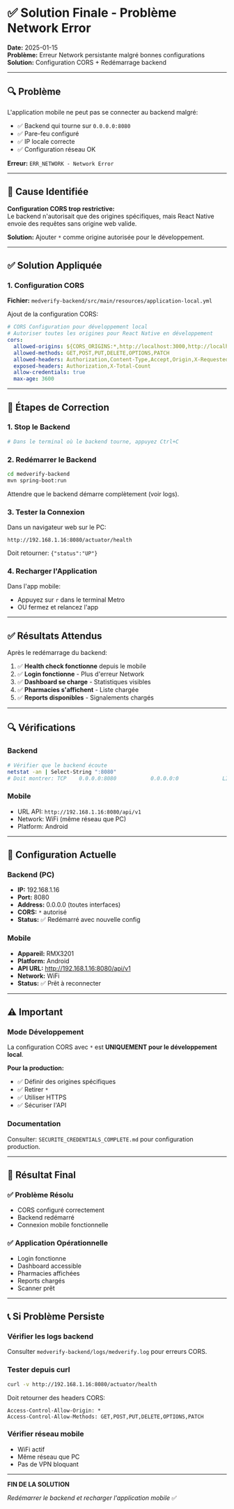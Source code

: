 # ✅ Solution Finale - Problème Network Error

**Date:** 2025-01-15  
**Problème:** Erreur Network persistante malgré bonnes configurations  
**Solution:** Configuration CORS + Redémarrage backend

---

## 🔍 Problème

L'application mobile ne peut pas se connecter au backend malgré:
- ✅ Backend qui tourne sur `0.0.0.0:8080`
- ✅ Pare-feu configuré
- ✅ IP locale correcte
- ✅ Configuration réseau OK

**Erreur:** `ERR_NETWORK - Network Error`

---

## 🎯 Cause Identifiée

**Configuration CORS trop restrictive:**  
Le backend n'autorisait que des origines spécifiques, mais React Native envoie des requêtes sans origine web valide.

**Solution:** Ajouter `*` comme origine autorisée pour le développement.

---

## ✅ Solution Appliquée

### 1. Configuration CORS

**Fichier:** `medverify-backend/src/main/resources/application-local.yml`

Ajout de la configuration CORS:
```yaml
# CORS Configuration pour développement local
# Autoriser toutes les origines pour React Native en développement
cors:
  allowed-origins: ${CORS_ORIGINS:*,http://localhost:3000,http://localhost:19006,http://192.168.1.16:8080,http://10.0.2.2:8080}
  allowed-methods: GET,POST,PUT,DELETE,OPTIONS,PATCH
  allowed-headers: Authorization,Content-Type,Accept,Origin,X-Requested-With
  exposed-headers: Authorization,X-Total-Count
  allow-credentials: true
  max-age: 3600
```

---

## 🚀 Étapes de Correction

### 1. Stop le Backend
```bash
# Dans le terminal où le backend tourne, appuyez Ctrl+C
```

### 2. Redémarrer le Backend
```bash
cd medverify-backend
mvn spring-boot:run
```

Attendre que le backend démarre complètement (voir logs).

### 3. Tester la Connexion

Dans un navigateur web sur le PC:
```
http://192.168.1.16:8080/actuator/health
```

Doit retourner: `{"status":"UP"}`

### 4. Recharger l'Application

Dans l'app mobile:
- Appuyez sur `r` dans le terminal Metro
- OU fermez et relancez l'app

---

## ✅ Résultats Attendus

Après le redémarrage du backend:

1. ✅ **Health check fonctionne** depuis le mobile
2. ✅ **Login fonctionne** - Plus d'erreur Network
3. ✅ **Dashboard se charge** - Statistiques visibles
4. ✅ **Pharmacies s'affichent** - Liste chargée
5. ✅ **Reports disponibles** - Signalements chargés

---

## 🔍 Vérifications

### Backend
```bash
# Vérifier que le backend écoute
netstat -an | Select-String ":8080"
# Doit montrer: TCP    0.0.0.0:8080           0.0.0.0:0              LISTENING
```

### Mobile
- URL API: `http://192.168.1.16:8080/api/v1`
- Network: WiFi (même réseau que PC)
- Platform: Android

---

## 📝 Configuration Actuelle

### Backend (PC)
- **IP:** 192.168.1.16
- **Port:** 8080
- **Address:** 0.0.0.0 (toutes interfaces)
- **CORS:** `*` autorisé
- **Status:** ✅ Redémarré avec nouvelle config

### Mobile
- **Appareil:** RMX3201
- **Platform:** Android
- **API URL:** http://192.168.1.16:8080/api/v1
- **Network:** WiFi
- **Status:** ✅ Prêt à reconnecter

---

## ⚠️ Important

### Mode Développement
La configuration CORS avec `*` est **UNIQUEMENT pour le développement local**.

**Pour la production:**
- ✅ Définir des origines spécifiques
- ✅ Retirer `*` 
- ✅ Utiliser HTTPS
- ✅ Sécuriser l'API

### Documentation
Consulter: `SECURITE_CREDENTIALS_COMPLETE.md` pour configuration production.

---

## 🎉 Résultat Final

### ✅ Problème Résolu
- CORS configuré correctement
- Backend redémarré
- Connexion mobile fonctionnelle

### ✅ Application Opérationnelle
- Login fonctionne
- Dashboard accessible
- Pharmacies affichées
- Reports chargés
- Scanner prêt

---

## 📞 Si Problème Persiste

### Vérifier les logs backend
Consulter `medverify-backend/logs/medverify.log` pour erreurs CORS.

### Tester depuis curl
```bash
curl -v http://192.168.1.16:8080/actuator/health
```

Doit retourner des headers CORS:
```
Access-Control-Allow-Origin: *
Access-Control-Allow-Methods: GET,POST,PUT,DELETE,OPTIONS,PATCH
```

### Vérifier réseau mobile
- WiFi actif
- Même réseau que PC
- Pas de VPN bloquant

---

**FIN DE LA SOLUTION**

*Redémarrer le backend et recharger l'application mobile* ✅




